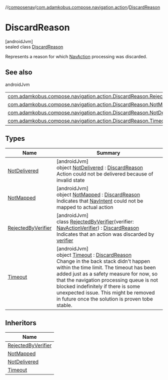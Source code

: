 //[composenav](../../../index.md)/[com.adamkobus.compose.navigation.action](../index.md)/[DiscardReason](index.md)

# DiscardReason

[androidJvm]\
sealed class [DiscardReason](index.md)

Represents a reason for which [NavAction](../-nav-action/index.md) processing was discarded.

## See also

androidJvm

| | |
|---|---|
| [com.adamkobus.compose.navigation.action.DiscardReason.RejectedByVerifier](-rejected-by-verifier/index.md) |  |
| [com.adamkobus.compose.navigation.action.DiscardReason.NotMapped](-not-mapped/index.md) |  |
| [com.adamkobus.compose.navigation.action.DiscardReason.NotDelivered](-not-delivered/index.md) |  |
| [com.adamkobus.compose.navigation.action.DiscardReason.Timeout](-timeout/index.md) |  |

## Types

| Name | Summary |
|---|---|
| [NotDelivered](-not-delivered/index.md) | [androidJvm]<br>object [NotDelivered](-not-delivered/index.md) : [DiscardReason](index.md)<br>Action could not be delivered because of invalid state |
| [NotMapped](-not-mapped/index.md) | [androidJvm]<br>object [NotMapped](-not-mapped/index.md) : [DiscardReason](index.md)<br>Indicates that [NavIntent](../../com.adamkobus.compose.navigation.intent/-nav-intent/index.md) could not be mapped to actual action |
| [RejectedByVerifier](-rejected-by-verifier/index.md) | [androidJvm]<br>class [RejectedByVerifier](-rejected-by-verifier/index.md)(verifier: [NavActionVerifier](../../com.adamkobus.compose.navigation/-nav-action-verifier/index.md)) : [DiscardReason](index.md)<br>Indicates that an action was discarded by [verifier](-rejected-by-verifier/verifier.md) |
| [Timeout](-timeout/index.md) | [androidJvm]<br>object [Timeout](-timeout/index.md) : [DiscardReason](index.md)<br>Change in the back stack didn't happen within the time limit. The timeout has been added just as a safety measure for now, so that the navigation processing queue is not blocked indefinitely if there is some unexpected issue. This might be removed in future once the solution is proven tobe stable. |

## Inheritors

| Name |
|---|
| [RejectedByVerifier](-rejected-by-verifier/index.md) |
| [NotMapped](-not-mapped/index.md) |
| [NotDelivered](-not-delivered/index.md) |
| [Timeout](-timeout/index.md) |
